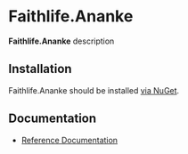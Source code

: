 # Faithlife.Ananke

**Faithlife.Ananke** description

## Installation

Faithlife.Ananke should be installed [via NuGet](https://www.nuget.org/packages/Faithlife.Ananke).

## Documentation

* [Reference Documentation](Faithlife.Ananke.md)

